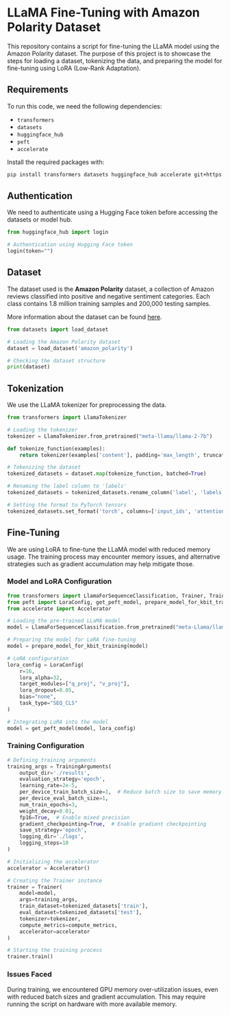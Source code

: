 
# LLaMA Fine-Tuning with Amazon Polarity Dataset

This repository contains a script for fine-tuning the LLaMA model using the Amazon Polarity dataset. The purpose of this project is to showcase the steps for loading a dataset, tokenizing the data, and preparing the model for fine-tuning using LoRA (Low-Rank Adaptation).

## Requirements

To run this code, we need the following dependencies:
- `transformers`
- `datasets`
- `huggingface_hub`
- `peft`
- `accelerate`

Install the required packages with:

```bash
pip install transformers datasets huggingface_hub accelerate git+https://github.com/huggingface/peft.git
```

## Authentication

We need to authenticate using a Hugging Face token before accessing the datasets or model hub.

```python
from huggingface_hub import login

# Authentication using Hugging Face token
login(token="")
```

## Dataset

The dataset used is the **Amazon Polarity** dataset, a collection of Amazon reviews classified into positive and negative sentiment categories. Each class contains 1.8 million training samples and 200,000 testing samples.

More information about the dataset can be found [here](https://paperswithcode.com/dataset/amazon-polarity-1).

```python
from datasets import load_dataset

# Loading the Amazon Polarity dataset
dataset = load_dataset('amazon_polarity')

# Checking the dataset structure
print(dataset)
```

## Tokenization

We use the LLaMA tokenizer for preprocessing the data.

```python
from transformers import LlamaTokenizer

# Loading the tokenizer
tokenizer = LlamaTokenizer.from_pretrained("meta-llama/llama-2-7b")

def tokenize_function(examples):
    return tokenizer(examples['content'], padding='max_length', truncation=True)

# Tokenizing the dataset
tokenized_datasets = dataset.map(tokenize_function, batched=True)

# Renaming the label column to 'labels'
tokenized_datasets = tokenized_datasets.rename_column('label', 'labels')

# Setting the format to PyTorch tensors
tokenized_datasets.set_format('torch', columns=['input_ids', 'attention_mask', 'labels'])
```

## Fine-Tuning

We are using LoRA to fine-tune the LLaMA model with reduced memory usage. The training process may encounter memory issues, and alternative strategies such as gradient accumulation may help mitigate those.

### Model and LoRA Configuration

```python
from transformers import LlamaForSequenceClassification, Trainer, TrainingArguments
from peft import LoraConfig, get_peft_model, prepare_model_for_kbit_training
from accelerate import Accelerator

# Loading the pre-trained LLaMA model
model = LlamaForSequenceClassification.from_pretrained("meta-Llama/llama-2-7b-hf", num_labels=2)

# Preparing the model for LoRA fine-tuning
model = prepare_model_for_kbit_training(model)

# LoRA configuration
lora_config = LoraConfig(
    r=16,
    lora_alpha=32,
    target_modules=["q_proj", "v_proj"],
    lora_dropout=0.05,
    bias="none",
    task_type="SEQ_CLS"
)

# Integrating LoRA into the model
model = get_peft_model(model, lora_config)
```

### Training Configuration

```python
# Defining training arguments
training_args = TrainingArguments(
    output_dir='./results',
    evaluation_strategy='epoch',
    learning_rate=2e-5,
    per_device_train_batch_size=1,  # Reduce batch size to save memory
    per_device_eval_batch_size=1,
    num_train_epochs=3,
    weight_decay=0.01,
    fp16=True,  # Enable mixed precision
    gradient_checkpointing=True,  # Enable gradient checkpointing
    save_strategy='epoch',
    logging_dir='./logs',
    logging_steps=10
)

# Initializing the accelerator
accelerator = Accelerator()

# Creating the Trainer instance
trainer = Trainer(
    model=model,
    args=training_args,
    train_dataset=tokenized_datasets['train'],
    eval_dataset=tokenized_datasets['test'],
    tokenizer=tokenizer,
    compute_metrics=compute_metrics,
    accelerator=accelerator
)

# Starting the training process
trainer.train()
```

### Issues Faced

During training, we encountered GPU memory over-utilization issues, even with reduced batch sizes and gradient accumulation. This may require running the script on hardware with more available memory.

